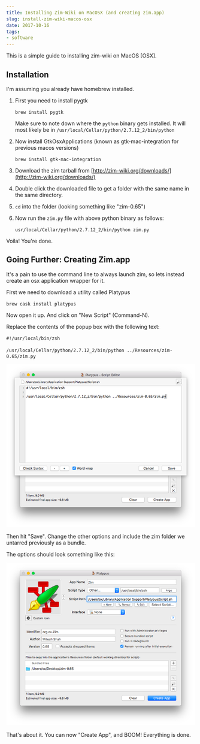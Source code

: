 ```yaml
---
title: Installing Zim-Wiki on MacOSX (and creating zim.app)
slug: install-zim-wiki-macos-osx
date: 2017-10-16
tags:
- software
---
```


This is a simple guide to installing zim-wiki on MacOS [OSX].

<!-- date: 2016-10-16 -->

Installation
------------

I'm assuming you already have homebrew installed.

1. First you need to install pygtk

   ```
   brew install pygtk
   ```

	Make sure to note down where the `python` binary gets installed. It will most likely be in `/usr/local/Cellar/python/2.7.12_2/bin/python`

2. Now install GtkOsxApplications (known as gtk-mac-integration for previous macos versions)
	```
	brew install gtk-mac-integration
	```

3. Download the zim tarball from
[http://zim-wiki.org/downloads/](http://zim-wiki.org/downloads/)
4. Double click the downloaded file to get a folder with the same name in the same directory.
5. `cd` into the folder (looking something like "zim-0.65")
6. Now run the `zim.py` file with above python binary as follows:

   ```
   usr/local/Cellar/python/2.7.12_2/bin/python zim.py
   ```


Voila! You're done.

Going Further: Creating Zim.app
-------------------------------

It's a pain to use the command line to always launch zim, so
lets instead create an osx application wrapper for it.

First we need to download a utility called Platypus

```
brew cask install platypus
```

Now open it up. And click on "New Script" (Command-N).

Replace the contents of the popup box with the following text:

```
#!/usr/local/bin/zsh

/usr/local/Cellar/python/2.7.12_2/bin/python ../Resources/zim-0.65/zim.py
```

![](/assets/images/zim-osx/pasted_image.png)

Then hit "Save". Change the other options and include the zim folder we untarred previously as a bundle.

The options should look something like this:

![](/assets/images/zim-osx/pasted_image002.png)

That's about it. You can now "Create App", and BOOM! Everything is done.

